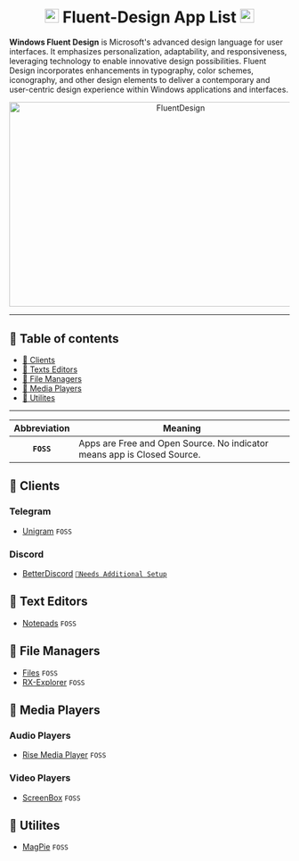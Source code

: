 <h1 align="center">
  <img src="https://i.slow.pics/T7o2WYO7.png" alt="win11" width="25" height="25" /> Fluent-Design App List  <img src="https://i.slow.pics/T7o2WYO7.png" alt="win11" width="25" height="25">
</h1>

**Windows Fluent Design** is Microsoft's advanced design language for user interfaces. It emphasizes personalization, adaptability, and responsiveness, leveraging technology to enable innovative design possibilities. Fluent Design incorporates enhancements in typography, color schemes, iconography, and other design elements to deliver a contemporary and user-centric design experience within Windows applications and interfaces.

<p align="center">
  <img src="https://i.ibb.co/0hzcYF0/Untitled.png" alt="FluentDesign" width="600" height="367.19">
</p>

---
## 📃 Table of contents
- [📱 Clients](#-clients)
- [📄 Texts Editors](#-text-editors)
- [📁 File Managers](#-file-managers)
- [🎥 Media Players](#-media-players)
- [🔧 Utilites](#-utilites)
---

|Abbreviation|Meaning|
|:-:|-|
|**`FOSS`**|Apps are Free and Open Source. No indicator means app is Closed Source.|

## 📱 Clients
### Telegram
- [Unigram](https://github.com/UnigramDev/Unigram) `FOSS`

### Discord
- [BetterDiscord](https://betterdiscord.app/) [`📎Needs Additional Setup`](https://betterdiscord.app/theme/Discord%2011)


## 📄 Text Editors 
- [Notepads](https://github.com/0x7c13/Notepads) `FOSS`

## 📁 File Managers
- [Files](https://github.com/files-community/Files) `FOSS`
- [RX-Explorer](https://github.com/zhuxb711/RX-Explorer) `FOSS`

## 🎥 Media Players
### Audio Players
- [Rise Media Player](https://github.com/Rise-Software/Rise-Media-Player)  `FOSS` 
### Video Players
- [ScreenBox](https://github.com/huynhsontung/Screenbox) `FOSS`

## 🔧 Utilites
- [MagPie](https://github.com/Blinue/Magpie)  `FOSS`

